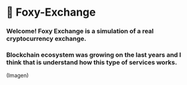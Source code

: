 # 🦊 Foxy-Exchange


### Welcome! Foxy Exchange is a simulation of a real cryptocurrency exchange. 


### Blockchain ecosystem was growing on the last years and I think that is understand how this type of services works.

(Imagen)

